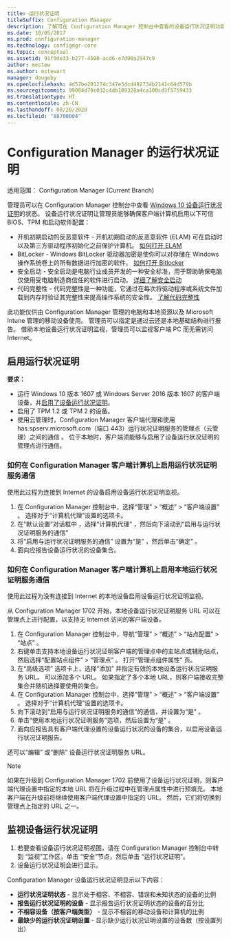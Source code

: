 ```yaml
---
title: 运行状况证明
titleSuffix: Configuration Manager
description: 了解可在 Configuration Manager 控制台中查看的设备运行状况证明功能。
ms.date: 10/05/2017
ms.prod: configuration-manager
ms.technology: configmgr-core
ms.topic: conceptual
ms.assetid: 91f9de33-b277-4500-acd6-e7d90a2947c9
author: mestew
ms.author: mstewart
manager: dougeby
ms.openlocfilehash: 4d57be201274c347e5dcd492734b2141c64d579b
ms.sourcegitcommit: 99084d70c032c4db109328a4ca100cd3f5759433
ms.translationtype: HT
ms.contentlocale: zh-CN
ms.lasthandoff: 08/20/2020
ms.locfileid: "88700004"
---
```

# <a name="health-attestation-for-configuration-manager"></a>Configuration Manager 的运行状况证明

适用范围：  Configuration Manager (Current Branch)

管理员可以在 Configuration Manager 控制台中查看 [Windows 10 设备运行状况证明](/windows/security/threat-protection/protect-high-value-assets-by-controlling-the-health-of-windows-10-based-devices)的状态。  设备运行状况证明让管理员能够确保客户端计算机启用以下可信 BIOS、TPM 和启动软件配置：  

-   开机初期启动的反恶意软件 - 开机初期启动的反恶意软件 (ELAM) 可在启动时以及第三方驱动程序初始化之前保护计算机。 [如何打开 ELAM](https://gallery.technet.microsoft.com/How-to-turn-on-Early-84552ec5)  
-   BitLocker - Windows BitLocker 驱动器加密是使你可以对存储在 Windows 操作系统卷上的所有数据进行加密的软件。  [如何打开 Bitlocker](https://gallery.technet.microsoft.com/How-to-turn-on-BitLocker-34294d3d)  
-   安全启动 - 安全启动是电脑行业成员开发的一种安全标准，用于帮助确保电脑仅使用受电脑制造商信任的软件进行启动。 [详细了解安全启动](/previous-versions/windows/it-pro/windows-8.1-and-8/hh824987(v=win.10))  
-   代码完整性 - 代码完整性是一种功能，它通过在每次将驱动程序或系统文件加载到内存时验证其完整性来提高操作系统的安全性。 [了解代码完整性](/previous-versions/windows/it-pro/windows-server-2008-R2-and-2008/dd348642(v=ws.10))  

此功能仅供由 Configuration Manager 管理的电脑和本地资源以及 Microsoft Intune 管理的移动设备使用。 管理员可以指定是通过云还是本地基础结构进行报告。 借助本地设备运行状况证明监视，管理员可以监视客户端 PC 而无需访问 Internet。

## <a name="enable-health-attestation"></a>启用运行状况证明

 **要求：**  

-   运行 Windows 10 版本 1607 或 Windows Server 2016 版本 1607 的客户端设备，并[启用了设备运行状况证明](/windows-server/security/device-health-attestation)。
-   启用了 TPM 1.2 或 TPM 2 的设备。
-   使用云管理时，Configuration Manager 客户端代理和使用 has.spserv.microsoft.com（端口 443）运行状况证明服务的管理点（云管理）之间的通信  。 位于本地时，客户端须能够与启用了设备运行状况证明的管理点进行通信。

### <a name="how-to-enable-health-attestation-service-communication-on-configuration-manager-client-computers"></a>如何在 Configuration Manager 客户端计算机上启用运行状况证明服务通信

使用此过程为连接到 Internet 的设备启用设备运行状况证明监视。

1.  在 Configuration Manager 控制台中，选择“管理”   > “概述”   > “客户端设置”  。  选择对于“计算机代理”设置的选项卡。   
2.  在“默认设置”对话框中  ，选择“计算机代理”  ，然后向下滚动到“启用与运行状况证明服务的通信”   
3.  将“启用与运行状况证明服务的通信”  设置为“是”  ，然后单击“确定”  。  
4. 面向应报告设备运行状况的设备集合。

### <a name="how-to-enable-on-premises-health-attestation-service-communication-on-configuration-manager-client-computers"></a>如何在 Configuration Manager 客户端计算机上启用本地运行状况证明服务通信
使用此过程为没有连接到 Internet 的本地设备启用设备运行状况证明监视。

从 Configuration Manager 1702 开始，本地设备运行状况证明服务 URL 可以在管理点上进行配置，以支持无 Internet 访问的客户端设备。

1. 在 Configuration Manager 控制台中，导航“管理”   > “概述”   > “站点配置”   > “站点”  。
2. 右键单击支持本地设备运行状况证明客户端的管理点中的主站点或辅助站点，然后选择“配置站点组件”   > “管理点”  。 打开“管理点组件属性”  页。
3. 在“高级选项”  选项卡上，选择“添加”  并指定有效的本地设备运行状况证明服务 URL。 可以添加多个 URL。 如果指定了多个本地 URL，则客户端接收完整集合并随机选择要使用的集合。
4.  在 Configuration Manager 控制台中，选择“管理”   > “概述”   > “客户端设置”  。  选择对于“计算机代理”设置的选项卡。   
5.  向下滚动到“启用与运行状况证明服务的通信”的通信，并设置为“是”   。
7.  单击“使用本地运行状况证明服务”选项，然后设置为“是”   。
8. 面向应报告具有客户端代理设置的设备运行状况的设备的集合，以启用设备运行状况证明报告。

还可以“编辑”  或“删除”  设备运行状况证明服务 URL。

> [!NOTE]
> 如果在升级到 Configuration Manager 1702 前使用了设备运行状况证明，则客户端代理设置中指定的本地 URL 将在升级过程中在管理点属性中进行预填充。 本地客户端在升级前将继续使用客户端代理设置中指定的 URL。 然后，它们将切换到管理点上指定的 URL 之一。

## <a name="monitor-device-health-attestation"></a>监视设备运行状况证明

1.  若要查看设备运行状况证明视图，请在 Configuration Manager 控制台中转到  “监视”工作区，单击  “安全”节点，然后单击  “运行状况证明”。  
2.  设备运行状况证明会进行显示。  

Configuration Manager 设备运行状况证明显示以下内容：  

-   **运行状况证明状态** - 显示处于相容、不相容、错误和未知状态的设备的比例  
-   **报告运行状况证明的设备** - 显示报告运行状况证明状态的设备的百分比  
-   **不相容设备（按客户端类型）** - 显示不相容的移动设备和计算机的比例  
-   **最缺少的运行状况证明设置** - 显示缺少运行状况证明设置的设备数（按设置列出）
